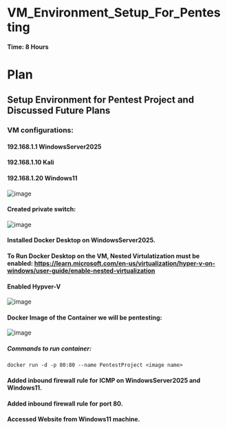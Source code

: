 # VM_Environment_Setup_For_Pentesting

#### Time: 8 Hours

# Plan

## Setup Environment for Pentest Project and Discussed Future Plans

### VM configurations:

#### 192.168.1.1 WindowsServer2025
#### 192.168.1.10 Kali
#### 192.168.1.20 Windows11

![image](https://github.com/user-attachments/assets/0f0773b3-0686-49fc-8c15-a2caa143f17d)

#### Created private switch:
![image](https://github.com/user-attachments/assets/0eb047fa-da01-4915-86f2-a7730de99f42)

#### Installed Docker Desktop on WindowsServer2025.

#### To Run Docker Desktop on the VM, Nested Virtulatization must be enabled: https://learn.microsoft.com/en-us/virtualization/hyper-v-on-windows/user-guide/enable-nested-virtualization

#### Enabled Hypver-V 
![image](https://github.com/user-attachments/assets/aa86d29c-994c-472b-b894-4760a130e3ec)

#### Docker Image of the Container we will be pentesting:

![image](https://github.com/user-attachments/assets/a789e07f-3df9-4b02-9c48-08d9ebe5ec96)

##### Commands to run container:

```
docker run -d -p 80:80 --name PentestProject <image name>

```

#### Added inbound firewall rule for ICMP on WindowsServer2025 and Windows11.

#### Added inbound firewall rule for port 80.



#### Accessed Website from Windows11 machine.


